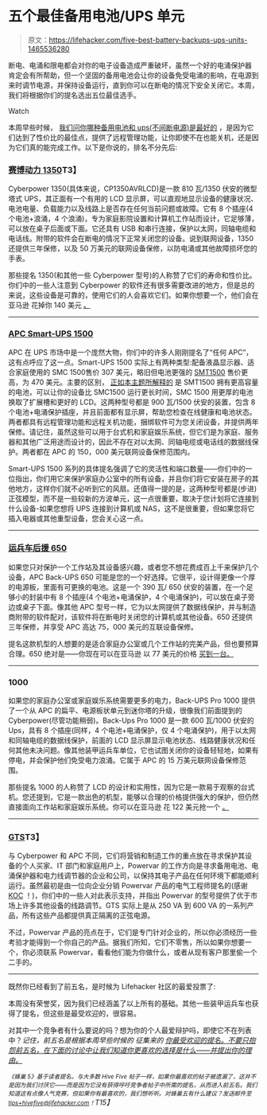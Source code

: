 # 五个最佳备用电池/UPS 单元

> 原文：<https://lifehacker.com/five-best-battery-backups-ups-units-1465536280>

断电、电涌和限电都会对你的电子设备造成严重破坏，虽然一个好的电涌保护器 肯定会有所帮助，但一个坚固的备用电池会让你的设备免受电涌的影响，在电源到来时调节电源，并保持设备运行，直到你可以在断电的情况下安全关闭它。本周，我们将根据你们的提名选出五位最佳选手。

Watch

本周早些时候， [我们问你哪种备用电池和 ups(不间断电源)是最好的](https://lifehacker.com/whats-the-best-battery-backup-ups-1464300026) ，是因为它们达到了性价比的最佳点，提供了远程管理功能，让你即使不在也能关机，还是因为它们真的能完成工作。以下是你说的，排名不分先后:

### [赛博动力 1350](http://www.cyberpowersystems.com/products/ups-systems/intelligent-lcd-ups/cp1350avrlcd.html)T3】

Cyberpower 1350(具体来说，CP1350AVRLCD)是一款 810 瓦/1350 伏安的微型塔式 UPS，其正面有一个有用的 LCD 显示屏，可以直观地显示设备的健康状况、电池电量、负载能力以及线路上是否存在任何当前问题或故障。它有 8 个插座(4 个电池+浪涌，4 个浪涌)，专为家庭影院设置和计算机工作站而设计，它足够薄，可以放在桌子后面或下面。它还具有 USB 和串行连接，保护以太网，同轴电缆和电话线。附带的软件会在断电的情况下正常关闭您的设备。说到联网设备，1350 还提供三年保修，以及 50 万美元的联网设备保修，以防电涌或其他故障损坏您的手表。

那些提名 1350(和其他一些 Cyberpower 型号)的人称赞了它们的寿命和性价比。你们中的一些人注意到 Cyberpower 的软件还有很多需要改进的地方，但是总的来说，这些设备是可靠的，使用它们的人会喜欢它们。如果你想要一个，他们会在亚马逊 花掉你 140 美元 [。](http://www.amazon.com/CyberPower-CP1350AVRLCD-Intelligent-Series-Mini-Tower/dp/B000OFXKFI/?asc_campaign=InlineText&asc_refurl=https://lifehacker.com/five-best-battery-backups-ups-units-1465536280&asc_source=&tag=kinjalifehackerlink-20)

* * *

### [APC Smart-UPS 1500](http://www.apc.com/resource/include/techspec_index.cfm?base_sku=sua1500i)

APC 在 UPS 市场中是一个庞然大物，你们中的许多人刚刚提名了“任何 APC”，这有点呼应了这一点。Smart-UPS 1500 实际上有两种类型:配备液晶显示器、适合家庭使用的 SMC 1500售价 307 美元，略旧但电池更强的 [SMT1500](http://www.amazon.com/APC-Smart-UPS-SMT1500-1500VA-System/dp/B002MZW5JU/?asc_campaign=InlineText&asc_refurl=https://lifehacker.com/five-best-battery-backups-ups-units-1465536280&asc_source=&tag=kinjalifehackerlink-20) 售价更高，为 470 美元。主要的区别， [正如本主题所解释的](http://forums.apc.com/message/43627) 是 SMT1500 拥有更高容量的电池，可以让你的设备比 SMC1500 运行更长时间，SMC 1500 用更厚的电池换取了扩展槽和更好的 LCD。这两种型号都是 900 瓦/1500 伏安的装置，包含 8 个电池+电涌保护插座，并且前面都有显示屏，帮助您检查在线健康和电池状态。两者都具有远程管理功能和远程关机功能，捆绑软件可为您关闭设备，并提供两年保修。请记住，虽然这些可以用于台式机和家庭娱乐系统，但它们是为家庭、服务器和其他广泛用途而设计的，因此不存在对以太网、同轴电缆或电话线的数据线保护。两者都在 APC 的 150，000 美元联网设备保修范围内。

Smart-UPS 1500 系列的具体提名强调了它的灵活性和端口数量——你们中的一位指出，你们用它来保护家庭办公室中的所有设备，并且你们将它安装在房子的其他地方，这样你们就不必听到它的风扇。还值得一提的是，这两种型号都是(步进)正弦模型，而不是一些较新的方波单元，这一点很重要，取决于您计划将它连接到什么设备-如果您想将 UPS 连接到计算机或 NAS，这不是很重要，但如果您将它插入电器或其他重型设备，您会关心这一点。

* * *

### [运兵车后援 650](http://www.apc.com/products/resource/include/techspec_index.cfm?base_sku=BE650G1&total_watts=200)

如果您只对保护一个工作站及其设备感兴趣，或者您不想花费成百上千来保护几个设备，APC Back-UPS 650 可能是您的一个好选择。它很平，设计得更像一个厚的电源板，里面有可更换的电池。这是一个 390 瓦/ 650 伏安的装置，在一个足够小的封装中有 8 个插座(4 个电池+电涌保护，4 个电涌保护)，可以放在桌子旁边或桌子下面。像其他 APC 型号一样，它为以太网提供了数据线保护，并与制造商附带的软件配对，该软件将在断电时关闭您的计算机或其他设备。650 还提供三年保修，并享受 APC 高达 75，000 美元的互联设备保修。

提名这款机型的人想要的是适合家庭办公室或几个工作站的完美产品，但也要预算合理。650 绝对是——你现在可以在亚马逊 以 77 美元的价格 [买到一台。](http://www.amazon.com/APC-BE650G1-Saving-Battery-Back-UPS/dp/B005GZRUZW/?asc_campaign=InlineText&asc_refurl=https://lifehacker.com/five-best-battery-backups-ups-units-1465536280&asc_source=&tag=kinjalifehackerlink-20)

* * *

### 1000

如果您的家庭办公室或家庭娱乐系统需要更多的电力，Back-UPS Pro 1000 提供了一个从 APC 的扁平、电源板状单元到迷你塔的升级，很像我们前面提到的 Cyberpower(尽管功能稍弱)。Back-Ups Pro 1000 是一款 600 瓦/1000 伏安的 Ups，具有 8 个插座(同样，4 个电池+电涌保护，仅 4 个电涌保护)，用于以太网和同轴电缆的数据线保护，前面的 LCD 显示屏显示电池状态、线路健康状况和任何其他未决问题。像其他装甲运兵车单位，它也试图关闭你的设备轻轻地，如果有停电，并会保护他们免受电力浪涌。它属于 APC 的 15 万美元联网设备保修范围。

那些提名 1000 的人称赞了 LCD 的设计和实用性，因为它是一款易于观察的台式机。您还提到，它是一款出色的机型，能够以合理的价格提供强大的保护，但仍然直接面向工作站和家庭娱乐系统。你可以在亚马逊 花 122 美元抢一个 [。](http://www.amazon.com/APC-BR1000G-Back-UPS-Uninterruptible-Supply/dp/B0038ZTZ3W/?asc_campaign=InlineText&asc_refurl=https://lifehacker.com/five-best-battery-backups-ups-units-1465536280&asc_source=&tag=kinjalifehackerlink-20)

* * *

### [GTS](http://powervar.com/product_details.php?catid=3&productid=29)T3】

与 Cyberpower 和 APC 不同，它们将营销和制造工作的重点放在寻求保护其设备的个人买家、IT 部门和家庭用户上，Powervar 的工作方向是寻求备用电池、电涌保护器和电力线调节器的企业和公司，以保持其电子产品在任何环境下都能顺利运行。虽然最初是由一位向企业分销 Powervar 产品的电气工程师提名的(感谢 [KOC](http://koc.kinja.com/) ！)，你们中的一些人对此表示支持，并指出 Powervar 的型号提供了优于市场上许多其他设备的线路调节。GTS 实际上是从 250 VA 到 600 VA 的一系列产品，所有这些产品都提供真正隔离的正弦电源。

不过，Powervar 产品的亮点在于，它们是专门针对企业的，所以你必须经历一些考验才能得到一个你自己的产品。据我们所知，它们不零售，所以如果你想要一个，你必须联系 Powervar，看看他们能为你做什么，或者从现有客户那里偷一个二手的。

* * *

既然你已经看到了前五名，是时候为 Lifehacker 社区的最爱投票了:

本周没有荣誉奖，因为我们已经涵盖了以上所有的基础。其他一些装甲运兵车也获得了提名，但这些是最受欢迎的，很容易。

对其中一个竞争者有什么要说的吗？想为你的个人最爱辩护吗，即使它不在列表中？*记住，前五名是根据本周早些时候的* *征集来的* [*你最受欢迎的提名。不要只抱怨前五名，在下面的讨论中让我们知道你更喜欢的选择是什么——并提出你的理由。*](https://lifehacker.com/whats-the-best-battery-backup-ups-1464300026)

*<small>《蜂巢 5》基于读者提名。与大多数 Hive Five 帖子一样，如果你最喜欢的帖子被遗漏了，这并不是因为我们讨厌它——而是因为它没有获得呼吁竞争者帖子中所需的提名，从而进入前五名。我们知道这有点像人气竞赛，但如果你有最喜欢的，我们想听听。对蜂巢五有什么建议？发送邮件至</small>*[*<small>tips+hivefive@lifehacker.com</small>*](mailto:tips+hivefive@lifehacker.com)*<small>！</small>T15】*
